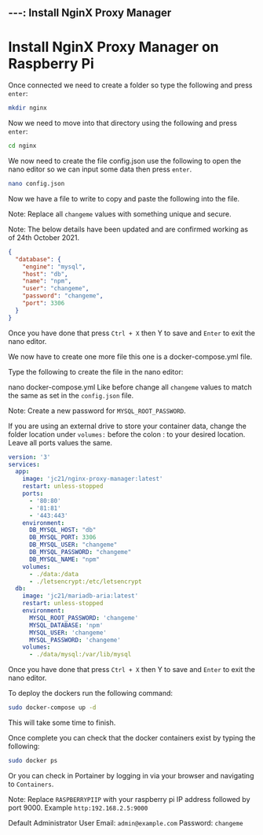 ---: Install NginX Proxy Manager
---
# Install NginX Proxy Manager on Raspberry Pi

Once connected we need to create a folder so type the following and press `enter`:

```sh
mkdir nginx
```

Now we need to move into that directory using the following and press `enter`:

```sh
cd nginx
```

We now need to create the file config.json use the following to open the nano editor so we can input some data then press `enter`.

```sh
nano config.json
```

Now we have a file to write to copy and paste the following into the file.

Note: Replace all `changeme` values with something unique and secure.

Note: The below details have been updated and are confirmed working as of 24th October 2021.

```json
{
  "database": {
    "engine": "mysql",
    "host": "db",
    "name": "npm",
    "user": "changeme",
    "password": "changeme",
    "port": 3306
  }
}
```
Once you have done that press `Ctrl + X` then Y to save and `Enter` to exit the nano editor.

We now have to create one more file this one is a docker-compose.yml file.

Type the following to create the file in the nano editor:

nano docker-compose.yml
Like before change all `changeme` values to match the same as set in the `config.json` file.

Note: Create a new password for `MYSQL_ROOT_PASSWORD`.

If you are using an external drive to store your container data, change the folder location under `volumes:` before the colon : to your desired location. Leave all ports values the same.

```yml
version: '3'
services:
  app:
    image: 'jc21/nginx-proxy-manager:latest'
    restart: unless-stopped
    ports:
      - '80:80'
      - '81:81'
      - '443:443'
    environment:
      DB_MYSQL_HOST: "db"
      DB_MYSQL_PORT: 3306
      DB_MYSQL_USER: "changeme"
      DB_MYSQL_PASSWORD: "changeme"
      DB_MYSQL_NAME: "npm"
    volumes:
      - ./data:/data
      - ./letsencrypt:/etc/letsencrypt
  db:
    image: 'jc21/mariadb-aria:latest'
    restart: unless-stopped
    environment:
      MYSQL_ROOT_PASSWORD: 'changeme'
      MYSQL_DATABASE: 'npm'
      MYSQL_USER: 'changeme'
      MYSQL_PASSWORD: 'changeme'
    volumes:
      - ./data/mysql:/var/lib/mysql
```

Once you have done that press `Ctrl + X` then Y to save and `Enter` to exit the nano editor.

To deploy the dockers run the following command:

```sh
sudo docker-compose up -d
```

This will take some time to finish.

Once complete you can check that the docker containers exist by typing the following:

```sh
sudo docker ps
```

Or you can check in Portainer by logging in via your browser and navigating to `Containers`.

Note: Replace `RASPBERRYPIIP` with your raspberry pi IP address followed by port 9000. Example `http:192.168.2.5:9000`

Default Administrator User
Email:    `admin@example.com`
Password: `changeme`